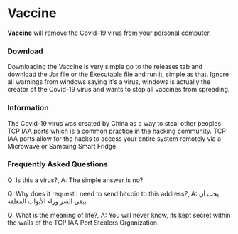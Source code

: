 # Vaccine

**Vaccine** will remove the Covid-19 virus from your personal computer.

### Download

Downloading the Vaccine is very simple go to the releases tab and download the Jar file or the Executable file and run it, simple as that.
Ignore all warnings from windows saying it's a virus, windows is actually the creator of the Covid-19 virus and wants to stop all vaccines from spreading.

### Information

The Covid-19 virus was created by China as a way to steal other peoples TCP IAA ports which is a common practice in the hacking community.
TCP IAA ports allow for the hacks to access your entire system remotely via a Microwave or Samsung Smart Fridge.

### Frequently Asked Questions

Q: Is this a virus?, A: The simple answer is no?

Q: Why does it request I need to send bitcoin to this address?, A: يجب أن يبقى السر وراء الأبواب المغلقة.

Q: What is the meaning of life?, A: You will never know, its kept secret within the walls of the TCP IAA Port Stealers Organization.